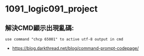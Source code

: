 # 1091_logic091_project
 
## 解決CMD顯示出現亂碼:

	use command "chcp 65001" to active utf-8 output in cmd

+ https://blog.darkthread.net/blog/command-prompt-codepage/